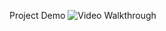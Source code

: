 Project Demo
<img src='https://i.imgur.com/EzsLCxZ.gif' title='Video Walkthrough' width='' alt='Video Walkthrough' />
